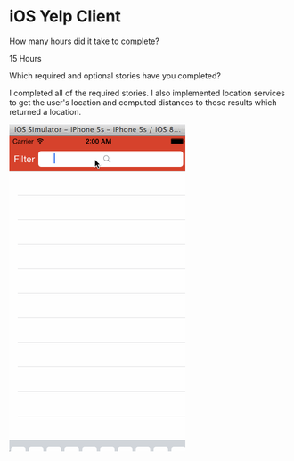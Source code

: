 iOS Yelp Client
====

How many hours did it take to complete?

15 Hours

Which required and optional stories have you completed?

I completed all of the required stories.  I also implemented location services to get
the user's location and computed distances to those results which returned a location.


![Video Walkthrough](demo.gif)
